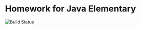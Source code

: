 # Homework for Java Elementary

[![Build Status](https://travis-ci.org/jelem/capella.svg?branch=master)](https://travis-ci.org/jelem/capella)
